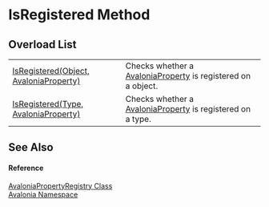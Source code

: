 # IsRegistered Method


## Overload List
<table>
<tr>
<td><a href="M_Avalonia_AvaloniaPropertyRegistry_IsRegistered">IsRegistered(Object, AvaloniaProperty)</a></td>
<td>Checks whether a <a href="T_Avalonia_AvaloniaProperty">AvaloniaProperty</a> is registered on a object.</td>
</tr>
<tr>
<td><a href="M_Avalonia_AvaloniaPropertyRegistry_IsRegistered_1">IsRegistered(Type, AvaloniaProperty)</a></td>
<td>Checks whether a <a href="T_Avalonia_AvaloniaProperty">AvaloniaProperty</a> is registered on a type.</td>
</tr>
</table>

## See Also


#### Reference
<a href="T_Avalonia_AvaloniaPropertyRegistry">AvaloniaPropertyRegistry Class</a>  
<a href="N_Avalonia">Avalonia Namespace</a>  
